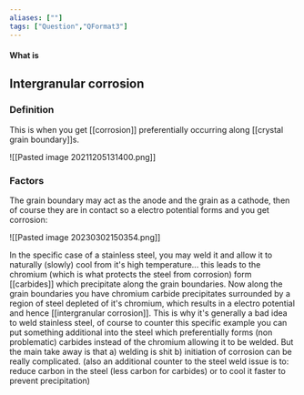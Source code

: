 ```yaml
---
aliases: [""]
tags: ["Question","QFormat3"]
---
```


#### What is
## Intergranular corrosion
### Definition
This is when you get [[corrosion]] preferentially occurring along [[crystal grain boundary]]s.

![[Pasted image 20211205131400.png]]

### Factors

The grain boundary may act as the anode and the grain as a cathode, then of course they are in contact so a electro potential forms and you get corrosion:

![[Pasted image 20230302150354.png]]

In the specific case of a stainless steel, you may weld it and allow it to naturally (slowly) cool from it's high temperature... this leads to the chromium (which is what protects the steel from corrosion) form [[carbides]] which precipitate along the grain boundaries. Now along the grain boundaries you have chromium carbide precipitates surrounded by a region of steel depleted of it's chromium, which results in a electro potential and hence [[intergranular corrosion]]. 
This is why it's generally a bad idea to weld stainless steel, of course to counter this specific example you can put something additional into the steel which preferentially forms (non problematic) carbides instead of the chromium allowing it to be welded. But the main take away is that a) welding is shit b) initiation of corrosion can be really complicated.
(also an additional counter to the steel weld issue is to: reduce carbon in the steel (less carbon for carbides) or to cool it faster to prevent precipitation)
